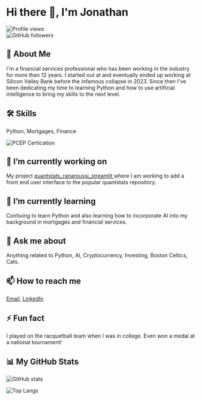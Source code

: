 # Hi there 👋, I'm Jonathan

![Profile views](https://gpvc.arturio.dev/[YourGitHubUsername])  
![GitHub followers](https://img.shields.io/github/followers/[YourGitHubUsername]?style=social)

## 🚀 About Me
I'm a financial services professional who has been working in the industry for more than 12 years. I started out at and eventually ended up working at Silicon Valley Bank before the infamous collapse in 2023. Since then I've been dedicating my time to learning Python and how to use artificial intelligence to bring my skills to the next level.

## 🛠 Skills
Python, Mortgages, Finance

![PCEP Certication](https://www.credly.com/badges/0b25af4f-eb91-4564-8be7-9f10b5ef427a/public_url)

## 🔭 I’m currently working on
My project [quantstats_ranaroussi_streamlit ](https://github.com/jonrebelo/quantstats_ranaroussi_streamlit) where I am working to add a front end user interface to the popular quantstats repository.

## 🌱 I’m currently learning
Contiuing to learn Python and also learning how to incorporate AI into my background in mortgages and financial services.

## 💬 Ask me about
Anything related to Python, AI, Cryptocurrency, Investing, Boston Celtics, Cats.

## 📫 How to reach me
[Email](mailto:jonathansousarebelo@gmail.com), [LinkedIn](https://www.linkedin.com/in/jonathan-rebelo/)

## ⚡ Fun fact
I played on the racquetball team when I was in college. Even won a medal at a national tournament!

## 📊 My GitHub Stats

![GitHub stats](https://github-readme-stats.vercel.app/api?username=[YourGitHubUsername]&show_icons=true&count_private=true)

![Top Langs](https://github-readme-stats.vercel.app/api/top-langs/?username=[YourGitHubUsername]&layout=compact)